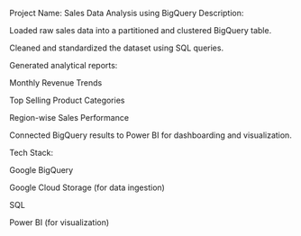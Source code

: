 Project Name: Sales Data Analysis using BigQuery
Description:

Loaded raw sales data into a partitioned and clustered BigQuery table.

Cleaned and standardized the dataset using SQL queries.

Generated analytical reports:

Monthly Revenue Trends

Top Selling Product Categories

Region-wise Sales Performance

Connected BigQuery results to Power BI for dashboarding and visualization.

Tech Stack:

Google BigQuery

Google Cloud Storage (for data ingestion)

SQL

Power BI (for visualization)
